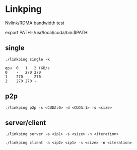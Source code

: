 # Linkping
Nvlink/RDMA bandwidth test

export PATH=/usr/local/cuda/bin:$PATH

## single

```text
./linkping single -k
```
```text
gpu  0   1   2 (GB/s
0    -   270 270 
1    270 -   270
2    270 270 -
```

## p2p

```text
./linkping p2p -s <CUDA:0> -d <CUDA:1> -s <size>
```

## server/client

```text
./linkping server -a <ip1> -s <size> -n <iteration>
```

```text
./linkping client -a <ip2> <ip1> -s <size> -n <iteration>
```
